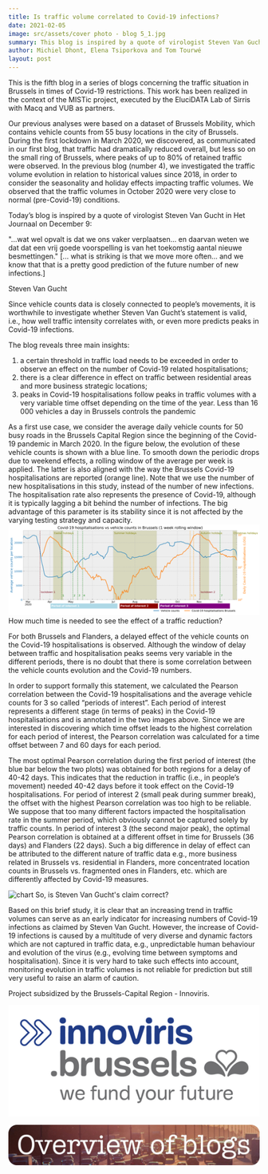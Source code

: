 ```yaml
---
title: Is traffic volume correlated to Covid-19 infections?
date: 2021-02-05
image: src/assets/cover photo - blog 5_1.jpg
summary: This blog is inspired by a quote of virologist Steven Van Gucht in Het Journaal on December 9; “... what is striking is that we move more often... and we know that that is a pretty good prediction of the future number of new infections." Since vehicle counts data is closely connected to people’s movements, it is worthwhile to investigate whether Steven Van Gucht’s statement is valid, i.e., how well traffic intensity correlates with Covid-19 infections.
author: Michiel Dhont, Elena Tsiporkova and Tom Tourwé
layout: post
---
```

This is the fifth blog in a series of blogs concerning the traffic situation in Brussels in times of Covid-19 restrictions. This work has been realized in the context of the MISTic project, executed by the EluciDATA Lab of Sirris with Macq and VUB as partners.

Our previous analyses were based on a dataset of Brussels Mobility, which contains vehicle counts from 55 busy locations in the city of Brussels. During the first lockdown in March 2020, we discovered, as communicated in our first blog, that traffic had dramatically reduced overall, but less so on the small ring of Brussels, where peaks of up to 80% of retained traffic were observed. In the previous blog (number 4), we investigated the traffic volume evolution in relation to historical values since 2018, in order to consider the seasonality and holiday effects impacting traffic volumes. We observed that the traffic volumes in October 2020 were very close to normal (pre-Covid-19) conditions.

Today’s blog is inspired by a quote of virologist Steven Van Gucht in Het Journaal on December 9:

"...wat wel opvalt is dat we ons vaker verplaatsen… en daarvan weten we dat dat een vrij goede voorspelling is van het toekomstig aantal nieuwe besmettingen." [... what is striking is that we move more often... and we know that that is a pretty good prediction of the future number of new infections.]

Steven Van Gucht

Since vehicle counts data is closely connected to people’s movements, it is worthwhile to investigate whether Steven Van Gucht’s statement is valid, i.e., how well traffic intensity correlates with, or even more predicts peaks in Covid-19 infections.

The blog reveals three main insights: 
1. a certain threshold in traffic load needs to be exceeded in order to observe an effect on the number of Covid-19 related hospitalisations; 
2. there is a clear difference in effect on traffic between residential areas and more business strategic locations; 
3. peaks in Covid-19 hospitalisations follow peaks in traffic volumes with a very variable time offset depending on the time of the year.
Less than 16 000 vehicles a day in Brussels controls the pandemic

As a first use case, we consider the average daily vehicle counts for 50 busy roads in the Brussels Capital Region since the beginning of the Covid-19 pandemic in March 2020. In the figure below, the evolution of these vehicle counts is shown with a blue line. To smooth down the periodic drops due to weekend effects, a rolling window of the average per week is applied. The latter is also aligned with the way the Brussels Covid-19 hospitalisations are reported (orange line). Note that we use the number of new hospitalisations in this study, instead of the number of new infections. The hospitalisation rate also represents the presence of Covid-19, although it is typically lagging a bit behind the number of infections. The big advantage of this parameter is its stability since it is not affected by the varying testing strategy and capacity.
<img alt="chart" src="src/assets/chart.png" />
How much time is needed to see the effect of a traffic reduction?

For both Brussels and Flanders, a delayed effect of the vehicle counts on the Covid-19 hospitalisations is observed. Although the window of delay between traffic and hospitalisation peaks seems very variable in the different periods, there is no doubt that there is some correlation between the vehicle counts evolution and the Covid-19 numbers.

In order to support formally this statement, we calculated the Pearson correlation between the Covid-19 hospitalisations and the average vehicle counts for 3 so called “periods of interest”. Each period of interest represents a different stage (in terms of peaks) in the Covid-19 hospitalisations and is annotated in the two images above. Since we are interested in discovering which time offset leads to the highest correlation for each period of interest, the Pearson correlation was calculated for a time offset between 7 and 60 days for each period.

 The most optimal Pearson correlation during the first period of interest (the blue bar below the two plots) was obtained for both regions for a delay of 40-42 days. This indicates that the reduction in traffic (i.e., in people’s movement) needed 40-42 days before it took effect on the Covid-19 hospitalisations.
For period of interest 2 (small peak during summer break), the offset with the highest Pearson correlation was too high to be reliable. We suppose that too many different factors impacted the hospitalisation rate in the summer period, which obviously cannot be captured solely by traffic counts.
In period of interest 3 (the second major peak), the optimal Pearson correlation is obtained at a different offset in time for Brussels (36 days) and Flanders (22 days). Such a big difference in delay of effect can be attributed to the different nature of traffic data e.g., more business related in Brussels vs. residential in Flanders, more concentrated location counts in Brussels vs. fragmented ones in Flanders, etc. which are differently affected by Covid-19 measures.

<img alt="chart" src="src/assets/chart2.png" />
So, is Steven Van Gucht's claim correct?

Based on this brief study, it is clear that an increasing trend in traffic volumes can serve as an early indicator for increasing numbers of Covid-19 infections as claimed by Steven Van Gucht. However, the increase of Covid-19 infections is caused by a multitude of very diverse and dynamic factors which are not captured in traffic data, e.g., unpredictable human behaviour and evolution of the virus (e.g., evolving time between symptoms and hospitalisation). Since it is very hard to take such effects into account, monitoring evolution in traffic volumes is not reliable for prediction but still very useful to raise an alarm of caution.

Project subsidized by the Brussels-Capital Region - Innoviris.

<a href="https://innoviris.brussels/" target="_blank"><img alt="RGB_innoviris_we fund your future_MAIN LOGO.jpg" src="src/assets/RGB_innoviris_we fund your future_MAIN LOGO.jpg" /></a>

<a href="https://elucidata.be/blog" target="_self"><img alt="button_to_blog.jpg" src="src/assets/button_to_blog.jpg" /></a>